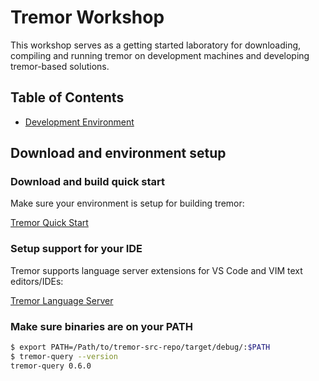 # Tremor Workshop
[Tremor Workshop]: #tremor-workshop

This workshop serves as a getting started laboratory for downloading,
compiling and running tremor on development machines and developing
tremor-based solutions.


## Table of Contents
[Table of Contents]: #table-of-contents

  - [Development Environment](#tremor-dev-env)

## Download and environment setup
[Tremor Download and Setup]: #tremor-dev-env

### Download and build quick start

Make sure your environment is setup for building tremor:

[Tremor Quick Start](https://github.com/wayfair-tremor/tremor-runtime/blob/master/docs/development/quick-start.md)

### Setup support for your IDE

Tremor supports language server extensions for VS Code and VIM text editors/IDEs:

[Tremor Language Server](https://github.com/wayfair-tremor/tremor-language-server)


### Make sure binaries are on your PATH

```bash
$ export PATH=/Path/to/tremor-src-repo/target/debug/:$PATH
$ tremor-query --version
tremor-query 0.6.0
```
